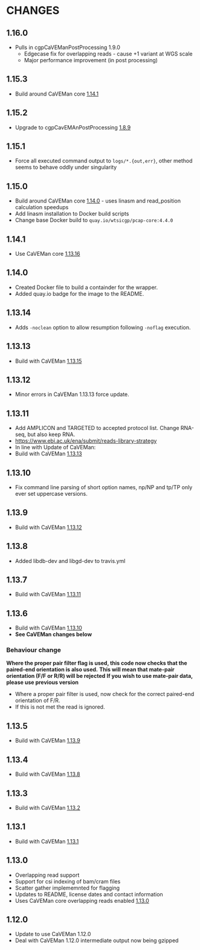 # CHANGES

## 1.16.0

* Pulls in cgpCaVEManPostProcessing 1.9.0
  * Edgecase fix for overlapping reads - cause +1 variant at WGS scale
  * Major performance improvement (in post processing)

## 1.15.3

* Build around CaVEMan core [1.14.1](https://github.com/cancerit/CaVEMan/releases/tag/1.14.0)

## 1.15.2

* Upgrade to cgpCavEMAnPostProcessing [1.8.9](https://github.com/cancerit/cgpCaVEManPostProcessing/releases/tag/1.8.9)

## 1.15.1

* Force all executed command output to `logs/*.{out,err}`, other method seems to behave oddly under singularity

## 1.15.0

* Build around CaVEMan core [1.14.0](https://github.com/cancerit/CaVEMan/releases/tag/1.14.0) - uses linasm and read_position calculation speedups
* Add linasm installation to Docker build scripts
* Change base Docker build to `quay.io/wtsicgp/pcap-core:4.4.0`

## 1.14.1

* Use CaVEMan core [1.13.16](https://github.com/cancerit/CaVEMan/releases/tag/1.13.16)

## 1.14.0

* Created Docker file to build a containder for the wrapper.
* Added quay.io badge for the image to the README.

## 1.13.14

* Adds `-noclean` option to allow resumption following `-noflag` execution.

## 1.13.13

* Build with CaVEMan [1.13.15](https://github.com/cancerit/CaVEMan/releases/tag/1.13.15)

## 1.13.12

* Minor errors in CaVEMan 1.13.13 force update.

## 1.13.11

* Add AMPLICON and TARGETED to accepted protocol list. Change RNA-seq, but also keep RNA.
* https://www.ebi.ac.uk/ena/submit/reads-library-strategy
* In line with Update of CaVEMan:
* Build with CaVEMan [1.13.13](https://github.com/cancerit/CaVEMan/releases/tag/1.13.13)

## 1.13.10

* Fix command line parsing of short option names, np/NP and tp/TP only ever set uppercase versions.

## 1.13.9

* Build with CaVEMan [1.13.12](https://github.com/cancerit/CaVEMan/releases/tag/1.13.12)

## 1.13.8

* Added libdb-dev and libgd-dev to travis.yml

## 1.13.7

* Build with CaVEMan [1.13.11](https://github.com/cancerit/CaVEMan/releases/tag/1.13.11)

## 1.13.6

* Build with CaVEMan [1.13.10](https://github.com/cancerit/CaVEMan/releases/tag/1.13.10)
* **See CaVEMan changes below**

### Behaviour change

**Where the proper pair filter flag is used, this code now checks that the paired-end orientation is also used.**
**This will mean that mate-pair orientation (F/F or R/R) will be rejected**
**If you wish to use mate-pair data, please use previous version**

* Where a proper pair filter is used, now check for the correct paired-end orientation of F/R.
* If this is not met the read is ignored.

## 1.13.5

* Build with CaVEMan [1.13.9](https://github.com/cancerit/CaVEMan/releases/tag/1.13.9)

## 1.13.4

* Build with CaVEMan [1.13.8](https://github.com/cancerit/CaVEMan/releases/tag/1.13.8)

## 1.13.3

* Build with CaVEMan [1.13.2](https://github.com/cancerit/CaVEMan/releases/tag/1.13.2)

## 1.13.1

* Build with CaVEMan [1.13.1](https://github.com/cancerit/CaVEMan/releases/tag/1.13.1)

## 1.13.0

* Overlapping read support
* Support for csi indexing of bam/cram files
* Scatter gather implememnted for flagging
* Updates to README, license dates and contact information
* Uses CaVEMan core overlapping reads enabled [1.13.0](https://github.com/cancerit/CaVEMan/releases/tag/1.13.0)

## 1.12.0

* Update to use CaVEMan 1.12.0
* Deal with CaVEMan 1.12.0 intermediate output now being gzipped
